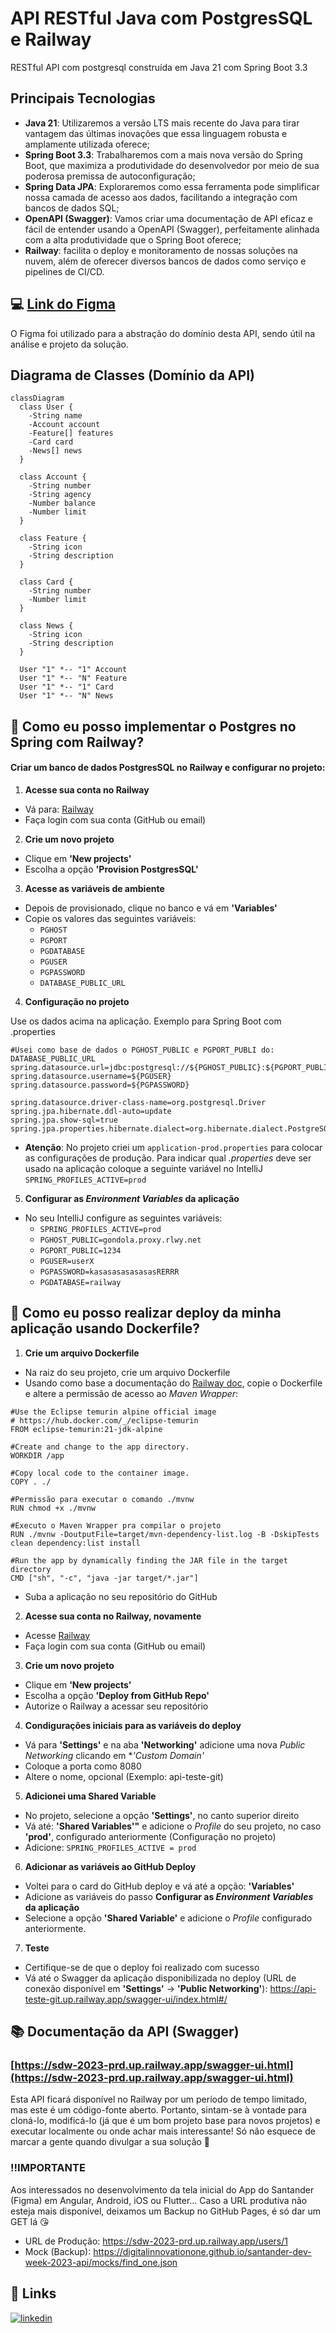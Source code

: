 # API RESTful Java com PostgresSQL e Railway

RESTful API com postgresql construída em Java 21 com Spring Boot 3.3

## Principais Tecnologias
 - **Java 21**: Utilizaremos a versão LTS mais recente do Java para tirar vantagem das últimas inovações que essa linguagem robusta e amplamente utilizada oferece;
 - **Spring Boot 3.3**: Trabalharemos com a mais nova versão do Spring Boot, que maximiza a produtividade do desenvolvedor por meio de sua poderosa premissa de autoconfiguração;
 - **Spring Data JPA**: Exploraremos como essa ferramenta pode simplificar nossa camada de acesso aos dados, facilitando a integração com bancos de dados SQL;
 - **OpenAPI (Swagger)**: Vamos criar uma documentação de API eficaz e fácil de entender usando a OpenAPI (Swagger), perfeitamente alinhada com a alta produtividade que o Spring Boot oferece;
 - **Railway**: facilita o deploy e monitoramento de nossas soluções na nuvem, além de oferecer diversos bancos de dados como serviço e pipelines de CI/CD.

## 💻 [Link do Figma](https://www.figma.com/file/0ZsjwjsYlYd3timxqMWlbj/SANTANDER---Projeto-Web%2FMobile?type=design&node-id=1421%3A432&mode=design&t=6dPQuerScEQH0zAn-1)

O Figma foi utilizado para a abstração do domínio desta API, sendo útil na análise e projeto da solução.

## Diagrama de Classes (Domínio da API)

```mermaid
classDiagram
  class User {
    -String name
    -Account account
    -Feature[] features
    -Card card
    -News[] news
  }

  class Account {
    -String number
    -String agency
    -Number balance
    -Number limit
  }

  class Feature {
    -String icon
    -String description
  }

  class Card {
    -String number
    -Number limit
  }

  class News {
    -String icon
    -String description
  }

  User "1" *-- "1" Account
  User "1" *-- "N" Feature
  User "1" *-- "1" Card
  User "1" *-- "N" News
```

## 🤔 Como eu posso implementar o Postgres no Spring com Railway?

#### Criar um banco de dados PostgresSQL no Railway e configurar no projeto: 

1. **Acesse sua conta no Railway**
  - Vá para: [Railway]( https://railway.app)
  - Faça login com sua conta (GitHub ou email)

2. **Crie um novo projeto**
  - Clique em **'New projects'**
  - Escolha a opção **'Provision PostgresSQL'**

3. **Acesse as variáveis de ambiente**
  - Depois de provisionado, clique no banco e vá em **'Variables'**
  - Copie os valores das seguintes variáveis:
    - `PGHOST`
    - `PGPORT`
    - `PGDATABASE`
    - `PGUSER`
    - `PGPASSWORD`
    - `DATABASE_PUBLIC_URL`

4. **Configuração no projeto**

Use os dados acima na aplicação. Exemplo para Spring Boot com .properties
```
#Usei como base de dados o PGHOST_PUBLIC e PGPORT_PUBLI do: DATABASE_PUBLIC_URL
spring.datasource.url=jdbc:postgresql://${PGHOST_PUBLIC}:${PGPORT_PUBLIC}/${PGDATABASE}
spring.datasource.username=${PGUSER}
spring.datasource.password=${PGPASSWORD}

spring.datasource.driver-class-name=org.postgresql.Driver
spring.jpa.hibernate.ddl-auto=update
spring.jpa.show-sql=true
spring.jpa.properties.hibernate.dialect=org.hibernate.dialect.PostgreSQLDialect
```

 - **Atenção**: No projeto criei um `application-prod.properties` para colocar as configurações de produção. Para indicar qual *.properties* deve ser usado na aplicação coloque a seguinte variável no IntelliJ `SPRING_PROFILES_ACTIVE=prod`
 
5. **Configurar as *Environment Variables* da aplicação**
  - No seu IntelliJ configure as seguintes variáveis:
      - `SPRING_PROFILES_ACTIVE=prod`
      - `PGHOST_PUBLIC=gondola.proxy.rlwy.net`
      - `PGPORT_PUBLIC=1234`
      - `PGUSER=userX`
      - `PGPASSWORD=kasasasasasasasRERRR`
      - `PGDATABASE=railway`

## 🚀 Como eu posso realizar deploy da minha aplicação usando Dockerfile?

1. **Crie um arquivo Dockerfile**
 - Na raiz do seu projeto, crie um arquivo Dockerfile
 - Usando como base a documentação do [Railway doc](https://docs.railway.com/guides/spring-boot#use-a-dockerfile), copie o Dockerfile e altere a permissão de acesso ao *Maven Wrapper*:
 ```
#Use the Eclipse temurin alpine official image
# https://hub.docker.com/_/eclipse-temurin
FROM eclipse-temurin:21-jdk-alpine

#Create and change to the app directory.
WORKDIR /app

#Copy local code to the container image.
COPY . ./

#Permissão para executar o comando ./mvnw
RUN chmod +x ./mvnw

#Executo o Maven Wrapper pra compilar o projeto
RUN ./mvnw -DoutputFile=target/mvn-dependency-list.log -B -DskipTests clean dependency:list install

#Run the app by dynamically finding the JAR file in the target directory
CMD ["sh", "-c", "java -jar target/*.jar"]
 ```

 - Suba a aplicação no seu repositório do GitHub

2. **Acesse sua conta no Railway, novamente**
 - Acesse [Railway]( https://railway.app)
 - Faça login com sua conta (GitHub ou email)

3. **Crie um novo projeto**
  - Clique em **'New projects'**
  - Escolha a opção **'Deploy from GitHub Repo'**
  - Autorize o Railway a acessar seu repositório

4. **Condigurações iniciais para as variáveis do deploy**
 - Vá para **'Settings'** e na aba **'Networking'** adicione uma nova *Public Networking* clicando em **'Custom Domain'*
 - Coloque a porta como 8080
 - Altere o nome, opcional (Exemplo: api-teste-git)

5. **Adicionei uma Shared Variable**
 - No projeto, selecione a opção **'Settings'**, no canto superior direito
 - Vá até: **'Shared Variables'"** e adicione o *Profile* do seu projeto, no caso **'prod'**, configurado anteriormente (Configuração no projeto)
 - Adicione:  `SPRING_PROFILES_ACTIVE = prod`

6. **Adicionar as variáveis ao GitHub Deploy**
 - Voltei para o card do GitHub deploy e vá até a opção: **'Variables'**
 - Adicione as variáveis do passo **Configurar as *Environment Variables* da aplicação** 
 - Selecione a opção **'Shared Variable'** e adicione o *Profile* configurado anteriormente.

7. **Teste**
 - Certifique-se de que o deploy foi realizado com sucesso
 - Vá até o Swagger da aplicação disponibilizada no deploy (URL de conexão disponível em **'Settings'** -> **'Public Networking'**): https://api-teste-git.up.railway.app/swagger-ui/index.html#/


## 📚 Documentação da API (Swagger)

### [https://sdw-2023-prd.up.railway.app/swagger-ui.html](https://sdw-2023-prd.up.railway.app/swagger-ui.html)

Esta API ficará disponível no Railway por um período de tempo limitado, mas este é um código-fonte aberto. Portanto, sintam-se à vontade para cloná-lo, modificá-lo (já que é um bom projeto base para novos projetos) e executar localmente ou onde achar mais interessante! Só não esquece de marcar a gente quando divulgar a sua solução 🥰

### ‼️IMPORTANTE

Aos interessados no desenvolvimento da tela inicial do App do Santander (Figma) em Angular, Android, iOS ou Flutter... Caso a URL produtiva não esteja mais disponível, deixamos um Backup no GitHub Pages, é só dar um GET lá 😘
- URL de Produção: https://sdw-2023-prd.up.railway.app/users/1
- Mock (Backup): https://digitalinnovationone.github.io/santander-dev-week-2023-api/mocks/find_one.json


## 🔗 Links
[![linkedin](https://img.shields.io/badge/linkedin-0A66C2?style=for-the-badge&logo=linkedin&logoColor=white)](https://www.linkedin.com/in/nikson-hernandes-55492b207/)
